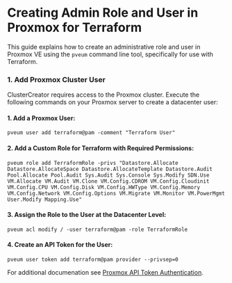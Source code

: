 # Creating Admin Role and User in Proxmox for Terraform

This guide explains how to create an administrative role and user in Proxmox VE using the `pveum` command line tool, specifically for use with Terraform.

### 1. Add Proxmox Cluster User

ClusterCreator requires access to the Proxmox cluster. Execute the following commands on your Proxmox server to create a datacenter user:

#### 1. Add a Proxmox User:

```shell
pveum user add terraform@pam -comment "Terraform User"
```

#### 2. Add a Custom Role for Terraform with Required Permissions:

```shell
pveum role add TerraformRole -privs "Datastore.Allocate Datastore.AllocateSpace Datastore.AllocateTemplate Datastore.Audit Pool.Allocate Pool.Audit Sys.Audit Sys.Console Sys.Modify SDN.Use VM.Allocate VM.Audit VM.Clone VM.Config.CDROM VM.Config.Cloudinit VM.Config.CPU VM.Config.Disk VM.Config.HWType VM.Config.Memory VM.Config.Network VM.Config.Options VM.Migrate VM.Monitor VM.PowerMgmt User.Modify Mapping.Use"
```

#### 3. Assign the Role to the User at the Datacenter Level:

```shell
pveum acl modify / -user terraform@pam -role TerraformRole
```

#### 4. Create an API Token for the User:

```shell
pveum user token add terraform@pam provider --privsep=0
```

For additional documenation see [Proxmox API Token Authentication](https://registry.terraform.io/providers/bpg/proxmox/latest/docs#api-token-authentication).